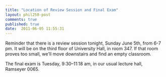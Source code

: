 ```yaml
---
title: "Location of Review Session and Final Exam"
layout: phil250-post
comments: true
published: true
date:  2011-06-05 11:55:31
---
```


Reminder that there is a review session tonight, Sunday June 5th, from 6-7 pm. It will be on the third floor of University Hall, in room 347. If that room proves too small, we'll move downstairs and find an empty classroom.

The final exam is Tuesday, 9:30–11:18 am, in our usual lecture hall, Ramseyer 0065.
